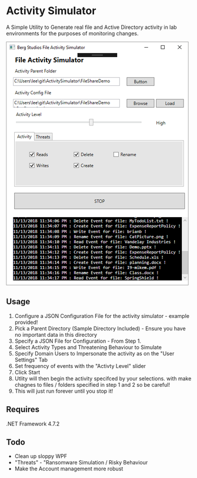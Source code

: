 Activity Simulator
==================
A Simple Utility to Generate real file and Active Directory activity in lab environments for the purposes of monitoring changes.




![](./img/intro.png)



## Usage
1. Configure a JSON Configuration File for the activity simulator - example provided!
1. Pick a Parent Directory (Sample Directory Included) - Ensure you have no important data in this directory
2. Specify a JSON File for Configuration - From Step 1.
3. Select Activity Types and Threatening Behaviour to Simulate
4. Specify Domain Users to Impersonate the activity as on the "User Settings" Tab
5. Set frequency of events with the "Activty Level" slider
5. Click Start
6. Utlity will then begin the activity specifced by your selections. with  make chagnes to files / folders specified in step 1 and 2 so be careful!
7. This will just run forever until you stop it!

## Requires
.NET Framework 4.7.2


## Todo 
+ Clean up sloppy WPF
+ "Threats" - "Ransomware Simulation / Risky Behaviour
+ Make the Account management more robust
